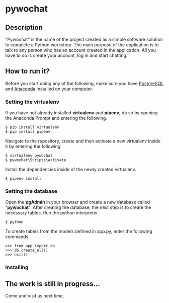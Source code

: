 # pywochat

## Description

"Pywochat" is the name of the project created as a simple software solution to complete a Python workshop. The main purpose of the application is to talk to any person who has an account created in the application. All you have to do is create your account, log in and start chatting.

## How to run it?

Before you start doing any of the following, make sure you have [PostgreSQL](https://www.postgresql.org/) and [Anaconda](https://www.anaconda.com/) installed on your computer.

### Setting the virtualenv

If you have not already installed **virtualenv** and **pipenv**, do so by opening the Anaconda Prompt and entering the following.

```
$ pip install virtualenv
$ pip install pipenv
```

Navigate to the repository, create and then activate a new virtualenv inside it by entering the following.

```
$ virtualenv pywochat
$ pywochat\Scripts\activate
```

Install the dependencies inside of the newly created virtualenv.

```
$ pipenv install
```

### Setting the database

Open the **pgAdmin** in your browser and create a new database called "**pywochat**". After creating the database, the next step is to create the necessary tables. Run the python interpreter.

```
$ python
```

To create tables from the models defined in app.py, enter the following commands.

```
>>> from app import db
>>> db.create_all()
>>> exit()
```

### Installing

## The work is still in progress...

Come and visit us next time.

